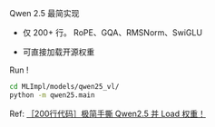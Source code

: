 
Qwen 2.5 最简实现

- 仅 200+ 行。 RoPE、GQA、RMSNorm、SwiGLU

- 可直接加载开源权重

Run !

```bash
cd MLImpl/models/qwen25_vl/
python -m qwen25.main
```

Ref: [［200行代码］极简手撕 Qwen2.5 并 Load 权重！](https://zhuanlan.zhihu.com/p/1925150242162050767)
